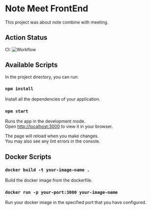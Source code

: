 # Note Meet FrontEnd

This project was about note combine with meeting.

## Action Status

CI: ![Workflow](https://github.com/trongbaby0108/noteMeetFrontend/actions/workflows/ci.yml/badge.svg)

## Available Scripts

In the project directory, you can run:

### `npm install`

Install all the dependencies of your application.

### `npm start`

Runs the app in the development mode.\
Open [http://localhost:3000](http://localhost:3000) to view it in your browser.

The page will reload when you make changes.\
You may also see any lint errors in the console.

## Docker Scripts

### `docker build -t your-image-name .`

Build the docker image from the dockerfile.

### `docker run -p your-port:3000 your-image-name`

Run your docker image in the specified port that you have configured.
